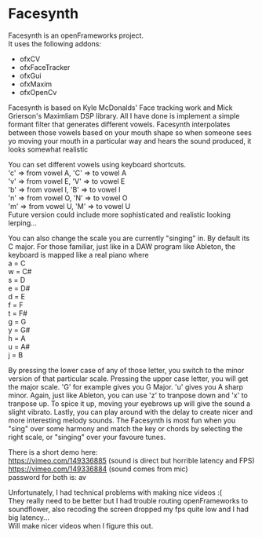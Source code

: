 # Facesynth

Facesynth is an openFrameworks project.  
It uses the following addons:  
- ofxCV  
- ofxFaceTracker  
- ofxGui  
- ofxMaxim  
- ofxOpenCv  

Facesynth is based on Kyle McDonalds' Face tracking work and Mick Grierson's Maximliam DSP library.
All I have done is implement a simple formant filter that generates different vowels.
Facesynth interpolates between those vowels based on your mouth shape so when someone sees yo
moving your mouth in a particular way and hears the sound produced, it looks somewhat realistic

You can set different vowels using keyboard shortcuts.  
'c' => from vowel A, 'C' => to vowel A  
'v' => from vowel E, 'V' => to vowel E  
'b' => from vowel I, 'B' => to vowel I  
'n' => from vowel O, 'N' => to vowel O  
'm' => from vowel U, 'M' => to vowel U  
Future version could include more sophisticated and realistic looking lerping...

You can also change the scale you are currently "singing" in.
By default its C major. For those familiar, just like in a DAW program like Ableton,
the keyboard is mapped like a real piano where  
a = C  
w = C#  
s = D  
e = D#  
d = E  
f = F  
t = F#  
g = G  
y = G#  
h = A  
u = A#  
j = B  

By pressing the lower case of any of those letter, you switch to the minor version of that
particular scale. Pressing the upper case letter, you will get the major scale.
'G' for example gives you G Major. 'u' gives you A sharp minor.
Again, just like Ableton, you can use 'z' to tranpose down and 'x' to tranpose up.
To spice it up, moving your eyebrows up will give the sound a slight vibrato.
Lastly, you can play around with the delay to create nicer and more interesting melody sounds.
The Facesynth is most fun when you "sing" over some harmony and match the key or chords
by selecting the right scale, or "singing" over your favoure tunes.

There is a short demo here:  
https://vimeo.com/149336885 (sound is direct but horrible latency and FPS)  
https://vimeo.com/149336884 (sound comes from mic)  
password for both is: av

Unfortunately, I had technical problems with making nice videos :(  
They really need to be better but I had trouble routing openFrameworks to soundflower,
also recoding the screen dropped my fps quite low and I had big latency...  
Will make nicer videos when I figure this out.


